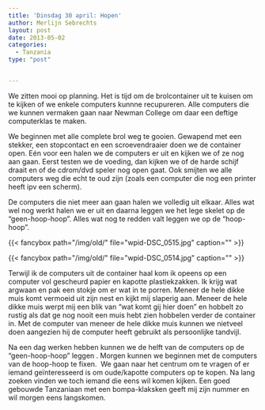 ```yaml
---
title: 'Dinsdag 30 april: Hopen'
author: Merlijn Sebrechts
layout: post
date: 2013-05-02
categories:
  - Tanzania
type: "post"


---
```

We zitten mooi op planning. Het is tijd om de brolcontainer uit te kuisen om te kijken of we enkele computers kunnne recupureren. Alle computers die we kunnen vermaken gaan naar Newman College om daar een deftige computerklas te maken.

We beginnen met alle complete brol weg te gooien. Gewapend met een stekker, een stopcontact en een scroevendraaier doen we de container open. Eén voor een halen we de computers er uit en kijken we of ze nog aan gaan. Eerst testen we de voeding, dan kijken we of de harde schijf draait en of de cdrom/dvd speler nog open gaat. Ook smijten we alle computers weg die echt te oud zijn (zoals een computer die nog een printer heeft ipv een scherm).

De computers die niet meer aan gaan halen we volledig uit elkaar. Alles wat wel nog werkt halen we er uit en daarna leggen we het lege skelet op de &#8220;geen-hoop-hoop&#8221;. Alles wat nog te redden valt leggen we op de &#8220;hoop-hoop&#8221;.

{{< fancybox path="/img/old/" file="wpid-DSC_0515.jpg"  caption="" >}} 

{{< fancybox path="/img/old/" file="wpid-DSC_0514.jpg"  caption="" >}} 

Terwijl ik de computers uit de container haal kom ik opeens op een computer vol gescheurd papier en kapotte plastiekzakken. Ik krijg wat argwaan en pak een stokje om er wat in te porren. Meneer de hele dikke muis komt vermoeid uit zijn nest en kijkt mij slaperig aan. Meneer de hele dikke muis werpt mij een blik van &#8220;wat komt gij hier doen&#8221; en hobbelt zo rustig als dat ge nog nooit een muis hebt zien hobbelen verder de container in. Met de computer van meneer de hele dikke muis kunnen we nietveel doen aangezien hij de computer heeft gebruikt als persoonlijke tandvijl.

Na een dag werken hebben kunnen we de helft van de computers op de &#8220;geen-hoop-hoop&#8221; leggen . Morgen kunnen we beginnen met de computers van de hoop-hoop te fixen.  We gaan naar het centrum om te vragen of er iemand geïnteresseerd is om oude/kapotte computers op te kopen. Na lang zoeken vinden we toch iemand die eens wil komen kijken. Een goed gebouwde Tanzaniaan met een bompa-klaksken geeft mij zijn nummer en wil morgen eens langskomen.

